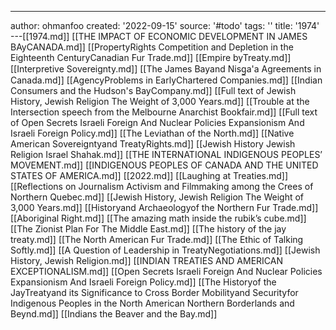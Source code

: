 ---
author: ohmanfoo
created: '2022-09-15'
source: '#todo'
tags: ''
title: '1974'
---[[1974.md]]
[[THE IMPACT OF ECONOMIC DEVELOPMENT IN JAMES BAyCANADA.md]]
[[PropertyRights Competition and Depletion in the Eighteenth CenturyCanadian Fur Trade.md]]
[[Empire byTreaty.md]]
[[Interpretive Sovereignty.md]]
[[The James Bayand Nisg̲a'a Agreements in Canada.md]]
[[AgencyProblems in EarlyChartered Companies.md]]
[[Indian Consumers and the Hudson's BayCompany.md]]
[[Full text of Jewish History, Jewish Religion The Weight of 3,000 Years.md]]
[[Trouble at the Intersection speech from the Melbourne Anarchist Bookfair.md]]
[[Full text of Open Secrets Israeli Foreign And Nuclear Policies Expansionism And Israeli Foreign Policy.md]]
[[The Leviathan of the North.md]]
[[Native American Sovereigntyand TreatyRights.md]]
[[Jewish History Jewish Religion Israel Shahak.md]]
[[THE INTERNATIONAL INDIGENOUS PEOPLES’ MOVEMENT.md]]
[[INDIGENOUS PEOPLES OF CANADA AND THE UNITED STATES OF AMERICA.md]]
[[2022.md]]
[[Laughing at Treaties.md]]
[[Reflections on Journalism Activism and Filmmaking among the Crees of Northern Quebec.md]]
[[Jewish History, Jewish Religion The Weight of 3,000 Years.md]]
[[Historyand Archaeologyof the Northern Fur Trade.md]]
[[Aboriginal Right.md]]
[[The amazing math inside the rubik’s cube.md]]
[[The Zionist Plan For The Middle East.md]]
[[The history of the jay treaty.md]]
[[The North American Fur Trade.md]]
[[The Ethic of Talking Softly.md]]
[[A Question of Leadership in TreatyNegotiations.md]]
[[Jewish History, Jewish Religion.md]]
[[INDIAN TREATIES AND AMERICAN EXCEPTIONALISM.md]]
[[Open Secrets Israeli Foreign And Nuclear Policies Expansionism And Israeli Foreign Policy.md]]
[[The Historyof the JayTreatyand its Significance to Cross Border Mobilityand Securityfor Indigenous Peoples in the North American Northern Borderlands and Beynd.md]]
[[Indians the Beaver and the Bay.md]]
